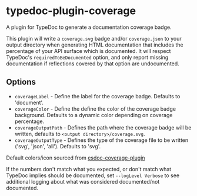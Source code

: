 # typedoc-plugin-coverage

A plugin for TypeDoc to generate a documentation coverage badge.

This plugin will write a `coverage.svg` badge and/or `coverage.json` to your output directory when generating HTML documentation that
includes the percentage of your API surface which is documented. It will respect TypeDoc's `requiredToBeDocumented` option,
and only report missing documentation if reflections covered by that option are undocumented.

## Options

- `coverageLabel` - Define the label for the coverage badge. Defaults to 'document'.
- `coverageColor` - Define the define the color of the coverage badge background. Defaults to a dynamic color depending on coverage percentage.
- `coverageOutputPath` - Defines the path where the coverage badge will be written, defaults to `<output directory>/coverage.svg`.
- `coverageOutputType` - Defines the type of the coverage file to be written ('svg', 'json', 'all'). Defaults to 'svg'.

Default colors/icon sourced from [esdoc-coverage-plugin](https://github.com/esdoc/esdoc-plugins/tree/master/esdoc-coverage-plugin)

If the numbers don't match what you expected, or don't match what TypeDoc implies should be documented, set `--logLevel Verbose` to see
additional logging about what was considered documented/not documented.
